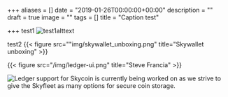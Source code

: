 +++
aliases = []
date = "2019-01-26T00:00:00+00:00"
description = ""
draft = true
image = ""
tags = []
title = "Caption test"

+++
test1
![test1alttext](/img/skywallet_unboxing.png "test1title")

test2
{{< figure src=""img/skywallet_unboxing.png" title="Skywallet unboxing" >}}


{{< figure src="/img/ledger-ui.png" title="Steve Francia" >}}


![Ledger support for Skycoin is currently being worked on as we strive to give the Skyfleet as many options for secure coin storage.](/img/ledger-ui.png)